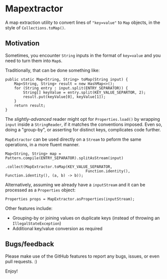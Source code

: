 # Mapextractor

A map extraction utility to convert lines of `"key=value"` to `Map` objects, in the style of `Collections.toMap()`.

Motivation
---

Sometimes, you encounter `String` inputs in the format of `key=value` and you need to turn them into `Map`s.

Traditionally, that can be done something like:

    public static Map<String, String> toMap(String input) {
        Map<String, String> result = new HashMap<>();
        for (String entry : input.split(ENTRY_SEPARATOR)) {
            String[] keyValue = entry.split(KEY_VALUE_SEPARTOR, 2);
            result.put(keyValue[0], keyValue[1]);
        }
        return result;
    }

The *slightly-advanced* reader might opt for `Properties.load()` by wrapping `input` inside a `StringReader`, if it
matches the conventions imposed. Even so, doing a "group-by", or asserting for distinct keys, complicates code further.

`MapExtractor` can be used directly on a `Stream` to peform the same operations, in a more fluent manner.

    Map<String, String> map = Pattern.compile(ENTRY_SEPARATOR).splitAsStream(input)
                                .collect(MapExtractor.toMap(KEY_VALUE_SEPARATOR, 
                                        Function.identity(), Function.identity(), (a, b) -> b));

Alternatively, assuming we already have a `inputStream` and it can be processed as a `Properties` object:

    Properties props = MapExtractor.asProperties(inputStream);

Other features include:

* Grouping-by or joining values on duplicate keys (instead of throwing an `IllegalStateException`)
* Additional key/value conversion as required

Bugs/feedback
---

Please make use of the GitHub features to report any bugs, issues, or even pull requests. :)

Enjoy!